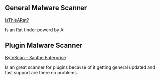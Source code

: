 ## General Malware Scanner
[IsThisARat?](https://isthisarat.com/)

Is an Rat finder powerd by AI
## Plugin Malware Scanner
[ByteScan - Xanthe Enterprise](https://discord.gg/NNeZjUjKwG)

Is an great scanner for plugins because of it getting general updated and fast support 
are there no problems 
